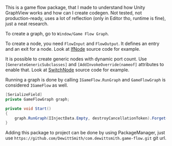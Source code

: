 This is a game flow package, that I made to understand how Unity GraphView works and how can I create codegen.
Not tested, not production-ready, uses a lot of reflection (only in Editor tho, runtime is fine), just a neat research.

To create a graph, go to `Window/Game Flow Graph`.

To create a node, you need `FlowInput` and `FlowOutput`. It defines an entry and an exit for a node. Look at [IfNode](https://github.com/DewittSmith/com.dewittsmith.game-flow/blob/main/Runtime/Nodes/IfNode.cs) source code for example.

It is possible to create generic nodes with dynamic port count. Use `[GenerateGenericSubclasses]` and `[AddInvokeOverride(nameof]` attributes to enable that. Look at [SwitchNode](https://github.com/DewittSmith/com.dewittsmith.game-flow/blob/main/Runtime/Nodes/SwitchNode.cs) source code for example.

Running a graph is done by calling `IGameFlow.RunGraph` and `GameFlowGraph` is considered `IGameFlow` as well.
```cs
[SerializeField]
private GameFlowGraph graph;

private void Start()
{
    graph.RunGraph(IInjectData.Empty, destroyCancellationToken).Forget();
}
```


Adding this package to project can be done by using PackageManager, just use `https://github.com/DewittSmith/com.dewittsmith.game-flow.git` git url.
